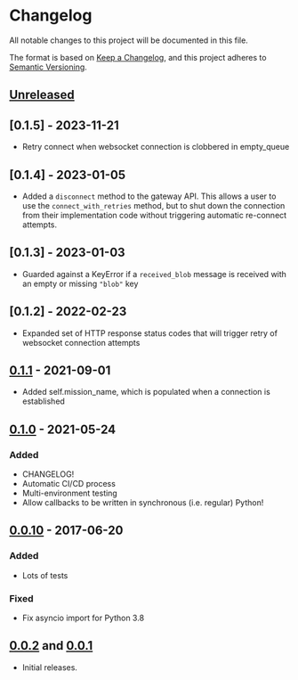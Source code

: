 # Changelog
All notable changes to this project will be documented in this file.

The format is based on [Keep a Changelog](https://keepachangelog.com/en/1.0.0/),
and this project adheres to [Semantic Versioning](https://semver.org/spec/v2.0.0.html).

## [Unreleased]

## [0.1.5] - 2023-11-21
- Retry connect when websocket connection is clobbered in empty_queue

## [0.1.4] - 2023-01-05
- Added a `disconnect` method to the gateway API. This allows a user to use the `connect_with_retries` method, but to shut down the connection from their implementation code without triggering automatic re-connect attempts.

## [0.1.3] - 2023-01-03
- Guarded against a KeyError if a `received_blob` message is received with an empty or missing `"blob"` key

## [0.1.2] - 2022-02-23
- Expanded set of HTTP response status codes that will trigger retry of websocket connection attempts

## [0.1.1] - 2021-09-01
- Added self.mission_name, which is populated when a connection is established

## [0.1.0] - 2021-05-24
### Added
- CHANGELOG!
- Automatic CI/CD process
- Multi-environment testing
- Allow callbacks to be written in synchronous (i.e. regular) Python!

## [0.0.10] - 2017-06-20
### Added
- Lots of tests

### Fixed
- Fix asyncio import for Python 3.8

## [0.0.2] and [0.0.1]
- Initial releases.

[Unreleased]: https://github.com/kubos/majortom_gateway_package/compare/v0.1.1...HEAD
[0.1.1]: https://github.com/kubos/majortom_gateway_package/compare/v0.1.0...v0.1.1
[0.1.0]: https://github.com/kubos/majortom_gateway_package/compare/v0.0.10...v0.1.0
[0.0.10]: https://github.com/kubos/majortom_gateway_package/compare/0.0.2...v0.0.10
[0.0.2]: https://github.com/kubos/majortom_gateway_package/compare/0.0.1...0.0.2
[0.0.1]: https://github.com/kubos/majortom_gateway_package/releases/tag/0.0.1

